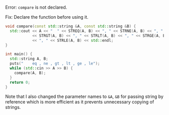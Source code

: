 Error: `compare` is not declared.

Fix: Declare the function before using it.

```cpp
void compare(const std::string &A, const std::string &B) {
  std::cout << A << "  " << STREQ(A, B) << ", " << STRNE(A, B) << ", " 
            << STRGT(A, B) << ", " << STRLT(A, B) << ", " << STRGE(A, B) 
            << ", " << STRLE(A, B) << std::endl;
}

int main() {
  std::string A, B;
  puts("	eq , ne , gt , lt , ge , le");
  while (std::cin >> A >> B) {
    compare(A, B);
  }
  return 0;
}
```

Note that I also changed the parameter names to `&A`, `&B` for passing string by reference which is more efficient as it prevents unnecessary copying of strings.
